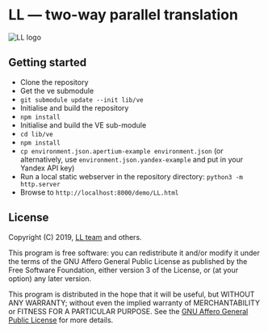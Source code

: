 # LL — two-way parallel translation

![LL logo](https://raw.githubusercontent.com/divec/ll/master/demo/ll-logo.png)

## Getting started

- Clone the repository
- Get the ve submodule
- `git submodule update --init lib/ve`
- Initialise and build the repository
- `npm install`
- Initialise and build the VE sub-module
- `cd lib/ve`
- `npm install`
- `cp environment.json.apertium-example environment.json`
 (or alternatively, use `environment.json.yandex-example` and put in your Yandex API key)
- Run a local static webserver in the repository directory: `python3 -m http.server`
- Browse to `http://localhost:8000/demo/LL.html`

## License

Copyright (C) 2019, [LL team](AUTHORS.txt) and others.

This program is free software: you can redistribute it and/or modify it under the terms of the GNU Affero General Public License as published by the Free Software Foundation, either version 3 of the License, or (at your option) any later version.

This program is distributed in the hope that it will be useful, but WITHOUT ANY WARRANTY; without even the implied warranty of MERCHANTABILITY or FITNESS FOR A PARTICULAR PURPOSE. See the [GNU Affero General Public License](LICENSE.txt) for more details.

